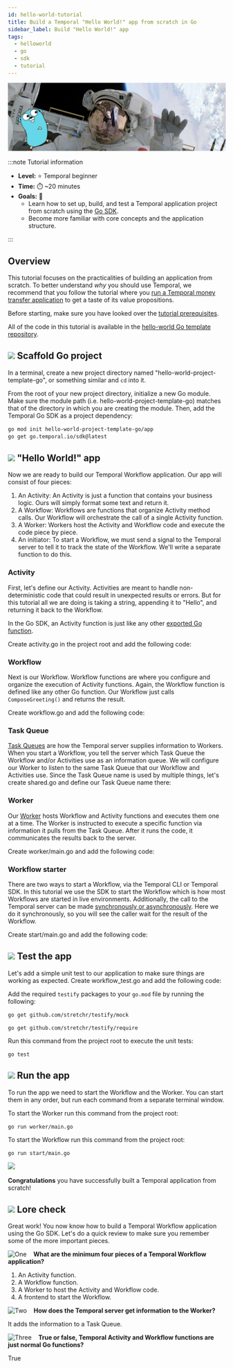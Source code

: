 ```yaml
---
id: hello-world-tutorial
title: Build a Temporal "Hello World!" app from scratch in Go
sidebar_label: Build "Hello World!" app
tags: 
  - helloworld
  - go
  - sdk
  - tutorial
---
```


<img class="docs-image-centered" src="https://raw.githubusercontent.com/temporalio/documentation-images/main/static/astronaut-hello-go.jpg" />

:::note Tutorial information

- **Level:** ⭐ Temporal beginner
- **Time:** ⏱️ ~20 minutes
- **Goals:** 🙌
  - Learn how to set up, build, and test a Temporal application project from scratch using the [Go SDK](https://github.com/temporalio/sdk-go).
  - Become more familiar with core concepts and the application structure.

:::

## Overview

This tutorial focuses on the practicalities of building an application from scratch. To better understand _why_ you should use Temporal, we recommend that you follow the tutorial where you [run a Temporal money transfer application](/docs/go/run-your-first-app-tutorial) to get a taste of its value propositions.

Before starting, make sure you have looked over the [tutorial prerequisites](/docs/go/tutorial-prerequisites).

All of the code in this tutorial is available in the [hello-world Go template repository](https://github.com/temporalio/hello-world-project-template-go).

## ![](https://raw.githubusercontent.com/temporalio/documentation-images/main/static/harbor-crane.png) Scaffold Go project

In a terminal, create a new project directory named "hello-world-project-template-go", or something similar and `cd` into it.

From the root of your new project directory, initialize a new Go module. Make sure the module path (i.e. hello-world-project-template-go) matches that of the directory in which you are creating the module. Then, add the Temporal Go SDK as a project dependency:

```bash
go mod init hello-world-project-template-go/app
go get go.temporal.io/sdk@latest
```

## ![](https://raw.githubusercontent.com/temporalio/documentation-images/main/static/apps.png) "Hello World!" app

Now we are ready to build our Temporal Workflow application. Our app will consist of four pieces:

1. An Activity: An Activity is just a function that contains your business logic. Ours will simply format some text and return it.
2. A Workflow: Workflows are functions that organize Activity method calls. Our Workflow will orchestrate the call of a single Activity function.
3. A Worker: Workers host the Activity and Workflow code and execute the code piece by piece.
4. An initiator: To start a Workflow, we must send a signal to the Temporal server to tell it to track the state of the Workflow. We'll write a separate function to do this.

### Activity

First, let's define our Activity. Activities are meant to handle non-deterministic code that could result in unexpected results or errors. But for this tutorial all we are doing is taking a string, appending it to "Hello", and returning it back to the Workflow.

In the Go SDK, an Activity function is just like any other [exported Go function](https://tour.golang.org/basics/3).

Create activity.go in the project root and add the following code:

<!--SNIPSTART hello-world-project-template-go-activity-->
<!--SNIPEND-->

### Workflow

Next is our Workflow. Workflow functions are where you configure and organize the execution of Activity functions. Again, the Workflow function is defined like any other Go function. Our Workflow just calls `ComposeGreeting()` and returns the result.

Create workflow.go and add the following code:

<!--SNIPSTART hello-world-project-template-go-workflow-->
<!--SNIPEND-->

### Task Queue

[Task Queues](/docs/glossary/#task-queue) are how the Temporal server supplies information to Workers. When you start a Workflow, you tell the server which Task Queue the Workflow and/or Activities use as an information queue. We will configure our Worker to listen to the same Task Queue that our Workflow and Activities use. Since the Task Queue name is used by multiple things, let's create shared.go and define our Task Queue name there:

<!--SNIPSTART hello-world-project-template-go-shared-->
<!--SNIPEND-->

### Worker

Our [Worker](/docs/glossary/#worker) hosts Workflow and Activity functions and executes them one at a time. The Worker is instructed to execute a specific function via information it pulls from the Task Queue. After it runs the code, it communicates the results back to the server.

Create worker/main.go and add the following code:

<!--SNIPSTART hello-world-project-template-go-worker-->
<!--SNIPEND-->

### Workflow starter

There are two ways to start a Workflow, via the Temporal CLI or Temporal SDK. In this tutorial we use the SDK to start the Workflow which is how most Workflows are started in live environments. Additionally, the call to the Temporal server can be made [synchronously or asynchronously](/docs/go/workflows/#how-to-start-a-workflow). Here we do it synchronously, so you will see the caller wait for the result of the Workflow.

Create start/main.go and add the following code:

<!--SNIPSTART hello-world-project-template-go-start-workflow-->
<!--SNIPEND-->

## ![](https://raw.githubusercontent.com/temporalio/documentation-images/main/static/check.png) Test the app

Let's add a simple unit test to our application to make sure things are working as expected. Create workflow_test.go and add the following code:

<!--SNIPSTART hello-world-project-template-go-workflow-test-->
<!--SNIPEND-->

Add the required `testify` packages to your `go.mod` file by running the following:

```
go get github.com/stretchr/testify/mock
```

```
go get github.com/stretchr/testify/require
```

Run this command from the project root to execute the unit tests:

```
go test
```

## ![](https://raw.githubusercontent.com/temporalio/documentation-images/main/static/running.png) Run the app

To run the app we need to start the Workflow and the Worker. You can start them in any order, but run each command from a separate terminal window.

To start the Worker run this command from the project root:

```
go run worker/main.go
```

To start the Workflow run this command from the project root:

```
go run start/main.go
```

<img class="docs-image-centered docs-image-max-width-20" src="https://raw.githubusercontent.com/temporalio/documentation-images/main/static/confetti.png" />

**Congratulations** you have successfully built a Temporal application from scratch!

## ![](https://raw.githubusercontent.com/temporalio/documentation-images/main/static/wisdom.png) Lore check

Great work! You now know how to build a Temporal Workflow application using the Go SDK. Let's do a quick review to make sure you remember some of the more important pieces.

![One](https://raw.githubusercontent.com/temporalio/documentation-images/main/static/one.png) &nbsp;&nbsp; **What are the minimum four pieces of a Temporal Workflow application?**

1. An Activity function.
2. A Workflow function.
3. A Worker to host the Activity and Workflow code.
4. A frontend to start the Workflow.

![Two](https://raw.githubusercontent.com/temporalio/documentation-images/main/static/two.png) &nbsp;&nbsp; **How does the Temporal server get information to the Worker?**

It adds the information to a Task Queue.

![Three](https://raw.githubusercontent.com/temporalio/documentation-images/main/static/three.png) &nbsp;&nbsp; **True or false, Temporal Activity and Workflow functions are just normal Go functions?**

True
